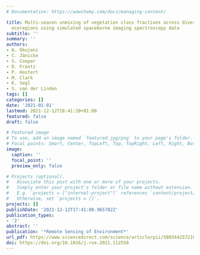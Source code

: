 ```yaml
---
# Documentation: https://wowchemy.com/docs/managing-content/

title: Multi-season unmixing of vegetation class fractions across diverse Californian
  ecoregions using simulated spaceborne imaging spectroscopy data
subtitle: ''
summary: ''
authors:
- A. Okujeni
- C. Jänicke
- S. Cooper
- D. Frantz
- P. Hostert
- M. Clark
- K. Segl
- S. van der Linden
tags: []
categories: []
date: '2021-01-01'
lastmod: 2021-12-12T18:41:20+01:00
featured: false
draft: false

# Featured image
# To use, add an image named `featured.jpg/png` to your page's folder.
# Focal points: Smart, Center, TopLeft, Top, TopRight, Left, Right, BottomLeft, Bottom, BottomRight.
image:
  caption: ''
  focal_point: ''
  preview_only: false

# Projects (optional).
#   Associate this post with one or more of your projects.
#   Simply enter your project's folder or file name without extension.
#   E.g. `projects = ["internal-project"]` references `content/project/deep-learning/index.md`.
#   Otherwise, set `projects = []`.
projects: []
publishDate: '2021-12-12T17:41:08.965702Z'
publication_types:
- '2'
abstract: ''
publication: '*Remote Sensing of Environment*'
url_pdf: https://www.sciencedirect.com/science/article/pii/S0034425721002789
doi: https://doi.org/10.1016/j.rse.2021.112558
---
```


